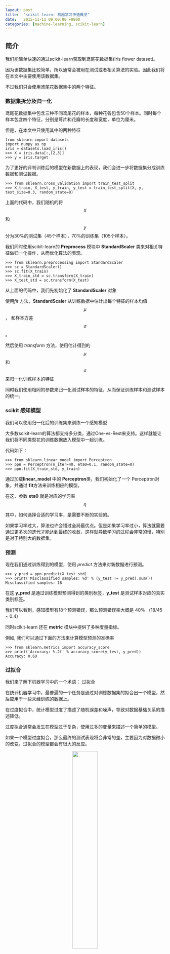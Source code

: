 ```yaml
---
layout: post
title:  "scikit-learn: 机器学习快速概览"
date:   2015-11-11 09:00:00 +0800
categories: [machine-learning, scikit-learn]
---
```



## 简介

我们能简单快速的通过scikit-learn获取到鸢尾花数据集(Iris flower dataset)。

因为该数据集比较简单，所以通常会被用在测试或者相关算法的实验。因此我们将在本文中主要使用该数据集。

不过我们只会使用鸢尾花数据集中的两个特征。


### 数据集拆分及归一化

鸢尾花数据集中包含三种不同鸢尾花的样本，每种花各包含50个样本。同时每个样本包含四个特征，分别是萼片和花瓣的长度和宽度，单位为厘米。

但是，在本文中只使用其中的两种特征

```
from sklearn import datasets
import numpy as np
iris = datasets.load_iris()
>>> X = iris.data[:,[2,3]]
>>> y = iris.target
```

为了更好的评判训练后的模型在新数据上的表现，我们会进一步将数据集分成训练数据和测试数据。

```
>>> from sklearn.cross_validation import train_test_split
>>> X_train, X_test, y_train, y_test = train_test_split(X, y, test_size=0.3, random_state=0)
```

上面的代码中，我们随机的将$$X$$ 和 $$y$$ 分为30%的测试集（45个样本），70%的训练集（105个样本）。

我们同时使用scikit-learn的 **Preprocess** 模块中 **StandardScaler** 类来对相关特征做归一化操作，从而优化算法的表现。

```
>>> from sklearn.preprocessing import StandardScaler
>>> sc = StandardScaler()
>>> sc.fit(X_train)
>>> X_train_std = sc.transform(X_train)
>>> X_test_std = sc.transform(X_test)
```

从上面的代码中，我们先初始化了 **StandardScaler** 对象

使用*fit* 方法，**StandardScaler** 从训练数据中估计出每个特征的样本均值 $$\mu$$， 和样本方差$$\sigma$$。 

然后使用 *transform* 方法，使用估计得到的 $$\mu$$和$$\sigma$$ 来归一化训练样本的特征

同时我们使用相同的参数来归一化测试样本的特征，从而保证训练样本和测试样本的统一。


### scikit 感知模型

我们可以使用归一化后的训练集来训练一个感知模型

大多数scikit-learn的算法都支持多分类，通过One-vs-Rest来支持。这样就能让我们将不同类型花的训练数据放入模型中一起训练。


代码如下：

```
>>> from sklearn.linear_model import Perceptron
>>> ppn = Perceptron(n_iter=40, eta0=0.1, random_state=0)
>>> ppn.fit(X_train_std, y_train)
```

通过加载**linear_model** 中的 **Perceptron**类，我们初始化了一个 Perceptron对象，并通过 **fit**方法来训练相应的模型。

在这，参数 **eta0** 就是对应的学习率 $$\eta$$

其中，如何选择合适的学习率，是需要不断的实验的。

如果学习率过大，算法也许会错过全局最优点。但是如果学习率过小，算法就需要通过更多次的迭代才能达到最终的收敛，这样就导致学习的过程会非常的慢，特别是对于特别大的数据集。


### 预测

现在我们通过训练得到的模型，使用 *predict* 方法来对新数据进行预测。

```
>>> y_pred = ppn.predict(X_test_std)
>>> print('Misclassified samples: %d' % (y_test != y_pred).sum())
Misclassified samples: 18
```

在这 **y_pred** 是通过训练模型预测得到的类别标签，**y_test** 是测试样本对应的真实类别标签。

我们可以看到，感知模型有18个预测错误，那么预测错误率大概是 40% （18/45 ~ 0.4）

同时scikit-learn 还在 **metric** 模块中提供了多种度量指标。

例如, 我们可以通过下面的方法来计算模型预测的准确率

```
>>> from sklearn.metrics import accuracy_score
>>> print('Accuracy: %.2f' % accuracy_score(y_test, y_pred))
Accuracy: 0.60
```

### 过拟合

我们来了解下机器学习中的一个术语： 过拟合

在统计机器学习中，最普遍的一个任务是通过对训练数据集的拟合出一个模型，然后应用于一些未经训练的数据上。

在过度拟合中，统计模型过度了描述了随机误差和噪声，导致对数据基础关系的描述降低。

过度拟合通常会发生在模型过于复杂，使用过多的变量来描述一个简单的模型。

如果一个模型过度拟合，那么最终的测试表现将会非常的差，主要因为对数据微小的改变，过拟合的模型都会有很大的反应。

<div align="center">
<img src="/assets/images/scikit_learn/quick_overview/Overfitting.png" width="40%" height="40%"  />
</div>


*From Overfit wiki*

### 决策区域(decison region)

接下来，我们将根据训练出来的感知模型画出对应的决策区域（decison region），通过可视化的手段来看看模型对不同花的区分效果如何。

```
from matplotlib.colors import ListedColormap
import matplotlib.pyplot as plt

def plot_decision_regions(X, y, classifier, test_idx=None, resolution=0.02):
   # setup marker generator and color map
   markers = ('s', 'x', 'o', '^', 'v')
   colors = ('red', 'blue', 'lightgreen', 'gray', 'cyan')
   cmap = ListedColormap(colors[:len(np.unique(y))])

   # plot the decision surface
   x1_min, x1_max = X[:, 0].min() - 1, X[:, 0].max() + 1
   x2_min, x2_max = X[:, 1].min() - 1, X[:, 1].max() + 1
   xx1, xx2 = np.meshgrid(np.arange(x1_min, x1_max, resolution),
   np.arange(x2_min, x2_max, resolution))
   Z = classifier.predict(np.array([xx1.ravel(), xx2.ravel()]).T)
   Z = Z.reshape(xx1.shape)
   plt.contourf(xx1, xx2, Z, alpha=0.4, cmap=cmap)
   plt.xlim(xx1.min(), xx1.max())
   plt.ylim(xx2.min(), xx2.max())

   # plot all samples
   X_test, y_test = X[test_idx, :], y[test_idx]
   for idx, cl in enumerate(np.unique(y)):
      plt.scatter(x=X[y == cl, 0], y=X[y == cl, 1], 
               alpha=0.8, c=cmap(idx),
               marker=markers[idx], label=cl)
   # highlight test samples
   if test_idx:
      X_test, y_test = X[test_idx, :], y[test_idx]
      plt.scatter(X_test[:, 0], X_test[:, 1], c='',
               alpha=1.0, linewidth=1, marker='o',
               s=55, label='test set')

X_combined_std = np.vstack((X_train_std, X_test_std))
y_combined = np.hstack((y_train, y_test))
plot_decision_regions(X=X_combined_std, y=y_combined,
                      classifier=ppn, test_idx=range(105,150))
plt.xlabel('petal length [standardized]')
plt.ylabel('petal width [standardized]')
plt.legend(loc='upper left')
plt.show()
```

下面是我们运行后的结果

<div align="center">
<img src="/assets/images/scikit_learn/quick_overview/decison_region.png" width="60%" height="60%"  />
</div>


感知算法对于线性不可分的数据收敛的效果非常不好，所以在实践中使用感知算法非常的少。

稍后，我们将会介绍一些更强大的线性分类器。


### 参考文献：

* [Python Machine Learning by Sebastian Raschka]()



